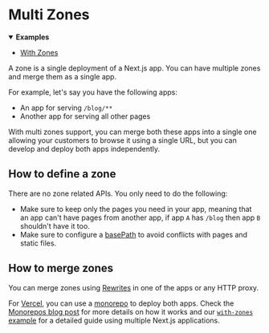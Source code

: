 # Multi Zones

<details open>
  <summary><b>Examples</b></summary>
  <ul>
    <li><a href="https://github.com/vercel/next.js/tree/canary/examples/with-zones">With Zones</a></li>
  </ul>
</details>

A zone is a single deployment of a Next.js app. You can have multiple zones and merge them as a single app.

For example, let's say you have the following apps:

- An app for serving `/blog/**`
- Another app for serving all other pages

With multi zones support, you can merge both these apps into a single one allowing your customers to browse it using a single URL, but you can develop and deploy both apps independently.

## How to define a zone

There are no zone related APIs. You only need to do the following:

- Make sure to keep only the pages you need in your app, meaning that an app can't have pages from another app, if app `A` has `/blog` then app `B` shouldn't have it too.
- Make sure to configure a [basePath](/docs/api-reference/next-config-js/basepath) to avoid conflicts with pages and static files.

## How to merge zones

You can merge zones using [Rewrites](/docs/api-reference/next-config-js/rewrites) in one of the apps or any HTTP proxy.

For [Vercel](https://vercel.com/), you can use a [monorepo](https://vercel.com/blog/monorepos) to deploy both apps. Check the [Monorepos blog post](https://vercel.com/blog/monorepos) for more details on how it works and our [`with-zones` example](https://github.com/vercel/next.js/tree/canary/examples/with-zones) for a detailed guide using multiple Next.js applications.
